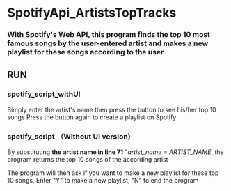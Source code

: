 # SpotifyApi_ArtistsTopTracks

### With Spotify's Web API, this program finds the top 10 most famous songs by the user-entered artist and makes a new playlist for these songs according to the user

## RUN
### spotify_script_withUI
Simply enter the artist's name then press the button to see his/her top 10 songs
Press the button again to create a playlist on Spotify

### spotify_script （Without UI version)
By substituting **the artist name in line 71** "_artist_name = ARTIST_NAME_, the program returns the top 10 songs of the according artist

The program will then ask if you want to make a new playlist for these top 10 songs, Enter "Y" to make a new playlist, "N" to end the program






